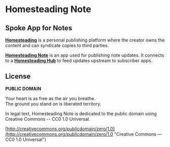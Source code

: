 # Homesteading Note
## Spoke App for Notes

**[Homesteading](https://github.com/homesteading)**
is a personal publishing platform where the creator owns the content
and can syndicate copies to third parties.

**[Homesteading Note](https://github.com/homesteading/homesteading-note)**
is an app used for publishing note updates. It connects to a
**[Homesteading Hub](https://github.com/homesteading/homesteading-hub)**
to feed updates upstream to subscriber apps.

## License

**PUBLIC DOMAIN**

Your heart is as free as the air you breathe. <br>
The ground you stand on is liberated territory.

In legal text, Homesteading Note is dedicated to the public domain
using Creative Commons -- CC0 1.0 Universal.

[http://creativecommons.org/publicdomain/zero/1.0](http://creativecommons.org/publicdomain/zero/1.0 "Creative Commons &mdash; CC0 1.0 Universal")
